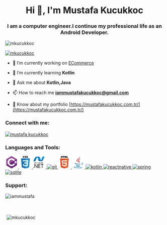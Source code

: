 <!---
- 👋 Hi, I’m @mkucukkoc
- 👀 I’m interested in ...
- 🌱 I’m currently learning ...
- 💞️ I’m looking to collaborate on ...
- 📫 How to reach me ...

mkucukkoc/mkucukkoc is a ✨ special ✨ repository because its `README.md` (this file) appears on your GitHub profile.
You can click the Preview link to take a look at your changes.
--->

<h1 align="center">Hi 👋, I'm Mustafa Kucukkoc</h1>
<h3 align="center">I am a computer engineer.I continue my professional life as an Android Developer.</h3>

<p align="left"> <img src="https://komarev.com/ghpvc/?username=mkucukkoc&label=Profile%20views&color=0e75b6&style=flat" alt="mkucukkoc" /> </p>

<p align="left"> <a href="https://github.com/ryo-ma/github-profile-trophy"><img src="https://github-profile-trophy.vercel.app/?username=mkucukkoc" alt="mkucukkoc" /></a> </p>

- 🔭 I’m currently working on [ECommerce](https://github.com/mkucukkoc/Kotlin_DataBinding_MVVM_Room_ECommerce)

- 🌱 I’m currently learning **Kotlin**

- 💬 Ask me about **Kotlin,Java**

- 📫 How to reach me **iammustafakucukkoc@gmail.com**

- 📄 Know about my portfolio [https://mustafakucukkoc.com.tr/](https://mustafakucukkoc.com.tr/)

<h3 align="left">Connect with me:</h3>
<p align="left">
<a href="https://www.linkedin.com/in/mustafa-k%C3%BC%C3%A7%C3%BCkko%C3%A7-596009203/" target="blank"><img align="center" src="https://raw.githubusercontent.com/rahuldkjain/github-profile-readme-generator/master/src/images/icons/Social/linked-in-alt.svg" alt="mustafa kucukkoc" height="30" width="40" /></a>
</p>

<h3 align="left">Languages and Tools:</h3>
<p align="left"> <a href="https://www.w3schools.com/cs/" target="_blank" rel="noreferrer"> <img src="https://raw.githubusercontent.com/devicons/devicon/master/icons/csharp/csharp-original.svg" alt="csharp" width="40" height="40"/> </a> <a href="https://www.w3schools.com/css/" target="_blank" rel="noreferrer"> <img src="https://raw.githubusercontent.com/devicons/devicon/master/icons/css3/css3-original-wordmark.svg" alt="css3" width="40" height="40"/> </a> <a href="https://dotnet.microsoft.com/" target="_blank" rel="noreferrer"> <img src="https://raw.githubusercontent.com/devicons/devicon/master/icons/dot-net/dot-net-original-wordmark.svg" alt="dotnet" width="40" height="40"/> </a> <a href="https://git-scm.com/" target="_blank" rel="noreferrer"> <img src="https://www.vectorlogo.zone/logos/git-scm/git-scm-icon.svg" alt="git" width="40" height="40"/> </a> <a href="https://www.w3.org/html/" target="_blank" rel="noreferrer"> <img src="https://raw.githubusercontent.com/devicons/devicon/master/icons/html5/html5-original-wordmark.svg" alt="html5" width="40" height="40"/> </a> <a href="https://www.java.com" target="_blank" rel="noreferrer"> <img src="https://raw.githubusercontent.com/devicons/devicon/master/icons/java/java-original.svg" alt="java" width="40" height="40"/> </a> <a href="https://kotlinlang.org" target="_blank" rel="noreferrer"> <img src="https://www.vectorlogo.zone/logos/kotlinlang/kotlinlang-icon.svg" alt="kotlin" width="40" height="40"/> </a> <a href="https://reactnative.dev/" target="_blank" rel="noreferrer"> <img src="https://reactnative.dev/img/header_logo.svg" alt="reactnative" width="40" height="40"/> </a> <a href="https://spring.io/" target="_blank" rel="noreferrer"> <img src="https://www.vectorlogo.zone/logos/springio/springio-icon.svg" alt="spring" width="40" height="40"/> </a> <a href="https://www.sqlite.org/" target="_blank" rel="noreferrer"> <img src="https://www.vectorlogo.zone/logos/sqlite/sqlite-icon.svg" alt="sqlite" width="40" height="40"/> </a> </p>

<h3 align="left">Support:</h3>
<p><a href="https://www.buymeacoffee.com/iammustafa"> <img align="left" src="https://cdn.buymeacoffee.com/buttons/v2/default-yellow.png" height="50" width="210" alt="iammustafa" /></a></p><br><br><br>

<p>&nbsp;<img align="center" src="https://github-readme-stats.vercel.app/api?username=mkucukkoc&show_icons=true&locale=en" alt="mkucukkoc" /></p>

